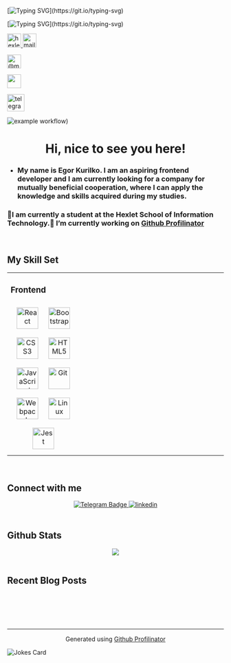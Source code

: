 [![Typing SVG](https://readme-typing-svg.herokuapp.com?font=Orbitron&weight=600&size=40&pause=2000&color=000000&center=%D0%B8%D1%81%D1%82%D0%B8%D0%BD%D0%BD%D1%8B%D0%B9&vCenter=%D0%9B%D0%9E%D0%96%D0%AC&random=%D0%9B%D0%9E%D0%96%D0%AC&width=600&height=70&lines=Hi%2C+nice+to+see+you+here!)](https://git.io/typing-svg)

[![Typing SVG](https://readme-typing-svg.demolab.com?font=Orbitron&weight=600&size=40&pause=2000&color=000000&center=%D0%B8%D1%81%D1%82%D0%B8%D0%BD%D0%BD%D1%8B%D0%B9&vCenter=%D0%9B%D0%9E%D0%96%D0%AC&repeat=%D0%9B%D0%9E%D0%96%D0%AC&random=%D0%9B%D0%9E%D0%96%D0%AC&width=600&height=70&lines=Hi%2C+nice+to+see+you+here!)](https://git.io/typing-svg)

<a href="https://ru.hexlet.io/u/kypulko_egor">
  <img class="icon" src="https://simpleicons.org/icons/hexlet.svg" width="32" height="32" alt="hexlet icon">
</a>

<img class="icon" src="https://simpleicons.org/icons/maildotru.svg" width="32" height="32" alt="mail icon">

<p>
  <img itemprop="image" class="avatar flex-shrink-0 mb-3 mr-3 mb-md-0 mr-md-4" src="https://avatars.githubusercontent.com/u/399923?s=200&amp;v=4" width="32" height="32" alt="@mailru">
</p>

<a href="https://www.linkedin.com/in/egorkurilko" target="_blank" rel="noreferrer"> <picture> <source media="(prefers-color-scheme: dark)" srcset="https://raw.githubusercontent.com/danielcranney/readme-generator/main/public/icons/socials/linkedin-dark.svg" /> <source media="(prefers-color-scheme: light)" srcset="https://raw.githubusercontent.com/danielcranney/readme-generator/main/public/icons/socials/linkedin.svg" /> <img src="https://raw.githubusercontent.com/danielcranney/readme-generator/main/public/icons/socials/linkedin.svg" width="32" height="32" style="max-width: 100%;"/> </picture> </a>

<p dir="auto"><a href="https://t.me/FatykovKirill" rel="nofollow"><img src="https://user-images.githubusercontent.com/95209245/205297581-a8d5cac0-1a9c-431e-8ef3-9f554cee81c1.svg" alt="telegram" width="40" height="40" style="max-width: 100%;"></a>
</p>

![example workflow](https://avatars.githubusercontent.com/u/399923?s=200&v=4))


# <div align="center">Hi, nice to see you here!</div>  
  

- ### My name is Egor Kurilko. I am an aspiring frontend developer and I am currently looking for a company for mutually beneficial cooperation, where I can apply the knowledge and skills acquired during my studies.  
  

### 🌱I am currently a student at the Hexlet School of Information Technology.🔭 I’m currently working on [Github Profilinator](https://github.com/rishavanand/github-profilinator)  
  

<br/>  


## My Skill Set  
<table><tr><td valign="top" width="33%">



### Frontend  
<div align="center">  
<a href="https://reactjs.org/" target="_blank"><img style="margin: 10px" src="https://profilinator.rishav.dev/skills-assets/react-original-wordmark.svg" alt="React" height="50" /></a>  
<a href="https://getbootstrap.com/docs/3.4/javascript/" target="_blank"><img style="margin: 10px" src="https://profilinator.rishav.dev/skills-assets/bootstrap-plain.svg" alt="Bootstrap" height="50" /></a>  
<a href="https://www.w3schools.com/css/" target="_blank"><img style="margin: 10px" src="https://profilinator.rishav.dev/skills-assets/css3-original-wordmark.svg" alt="CSS3" height="50" /></a>  
<a href="https://en.wikipedia.org/wiki/HTML5" target="_blank"><img style="margin: 10px" src="https://profilinator.rishav.dev/skills-assets/html5-original-wordmark.svg" alt="HTML5" height="50" /></a>  
<a href="https://www.javascript.com/" target="_blank"><img style="margin: 10px" src="https://profilinator.rishav.dev/skills-assets/javascript-original.svg" alt="JavaScript" height="50" /></a>  
<a href="https://github.com/" target="_blank"><img style="margin: 10px" src="https://profilinator.rishav.dev/skills-assets/git-scm-icon.svg" alt="Git" height="50" /></a>  
<a href="https://webpack.js.org/" target="_blank"><img style="margin: 10px" src="https://profilinator.rishav.dev/skills-assets/webpack-original.svg" alt="Webpack" height="50" /></a>  
<a href="https://www.linux.org/" target="_blank"><img style="margin: 10px" src="https://profilinator.rishav.dev/skills-assets/linux-original.svg" alt="Linux" height="50" /></a>  
<a href="https://www.jestjs.io/" target="_blank"><img style="margin: 10px" src="https://profilinator.rishav.dev/skills-assets/jest.svg" alt="Jest" height="50" /></a>  
</div>

</td><td valign="top" width="33%">



</td><td valign="top" width="33%">



</td></tr></table>  

<br/>  


## Connect with me  
<div align="center">
<a href="https://t.me/" rel="nofollow">
    <img src="https://camo.githubusercontent.com/e489c16d338494ad0ebc425f6807f037c4ea1424f63fbaa6b13933ee1c49ddef/68747470733a2f2f696d672e736869656c64732e696f2f62616467652f2d74656c656772616d2d3030383863633f7374796c653d666f722d7468652d6261646765266c6f676f3d74656c656772616d266c6f676f436f6c6f723d7768697465" alt="Telegram Badge" data-canonical-src="https://img.shields.io/badge/-telegram-0088cc?style=for-the-badge&amp;logo=telegram&amp;logoColor=white" style="max-width: 100%;">
  </a>
<a href="https://linkedin.com/in/https://www.linkedin.com/in/egorkurilko/" target="_blank">
<img src=https://img.shields.io/badge/linkedin-%231E77B5.svg?&style=for-the-badge&logo=linkedin&logoColor=white alt=linkedin style="margin-bottom: 5px;" />
</a>  


</div>  
  

<br/>  


## Github Stats  
<div align="center"><img src="https://github-readme-stats.vercel.app/api?username=EgorKurilko&show_icons=true&count_private=true&hide_border=true" align="center" /></div>  

<br/>  


## Recent Blog Posts  
  

<br/>  

  

<br/>  

  

<br/>  


<br />

----
<div align="center">Generated using <a href="https://profilinator.rishav.dev/" target="_blank">Github Profilinator</a></div>

![Jokes Card](https://readme-jokes.vercel.app/api)
